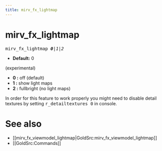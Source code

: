 ```yaml
---
title: mirv_fx_lightmap
---
```


# mirv_fx_lightmap

<tt>mirv_fx_lightmap _**0**|1|2_</tt>

* **Default:** 0

(experimental)

* **0 :** off (default)<br />
* **1 :** show light maps<br />
* **2 :** fullbright (no light maps)<br />

In order for this feature to work properly you might need to disable detail textures by setting <tt>r_detailtextures 0</tt> in console.

# See also

* [[mirv_fx_viewmodel_lightmap|GoldSrc:mirv_fx_viewmodel_lightmap]]
* [[GoldSrc:Commands]]